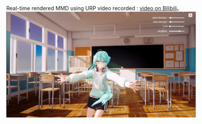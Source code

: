 Real-time rendered MMD using URP
video recorded : [video on Bilibili](https://www.bilibili.com/video/BV1x5QtYZEB9/?share_source=copy_web&vd_source=897cef876071534f1ef0f9058219905f)。
![img](Preview1.jpg)
